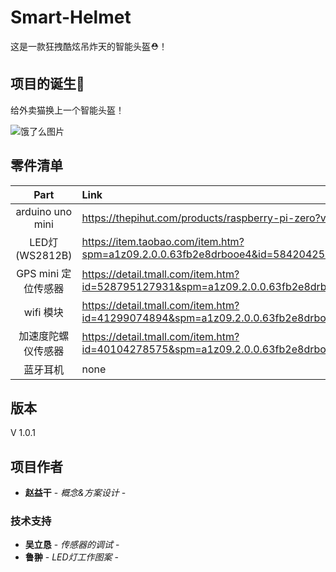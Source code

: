 # Smart-Helmet 

这是一款狂拽酷炫吊炸天的智能头盔⛑！  

## 项目的诞生👀  

给外卖猫换上一个智能头盔！          

![饿了么图片](https://timgsa.baidu.com/timg?image&quality=80&size=b10000_10000&sec=1554992607&di=b48d3b6d543e51a47e2abd451210453c&src=http://b-ssl.duitang.com/uploads/item/201804/20/20180420111710_eVhah.jpeg "饿了么图片")	



## 零件清单  



| Part | Link  | 
| :------------: |:---------------| 
| arduino uno mini   | https://thepihut.com/products/raspberry-pi-zero?variant=14062715972 |
| LED灯 (WS2812B)    | https://item.taobao.com/item.htm?spm=a1z09.2.0.0.63fb2e8drbooe4&id=584204257553&_u=bpc3msv087c        |  
| GPS mini 定位传感器 | https://detail.tmall.com/item.htm?id=528795127931&spm=a1z09.2.0.0.63fb2e8drbooe4&_u=bpc3msv55c5        |   
| wifi 模块          | https://detail.tmall.com/item.htm?id=41299074894&spm=a1z09.2.0.0.63fb2e8drbooe4&_u=bpc3msvbbac/ |
| 加速度陀螺仪传感器  | https://detail.tmall.com/item.htm?id=40104278575&spm=a1z09.2.0.0.63fb2e8drbooe4&_u=bpc3msvdf15        |  
| 蓝牙耳机           | none        |   




## 版本  

V 1.0.1

## 项目作者  

* **赵益干** - *概念&方案设计* -  

### 技术支持  

* **吴立恳** - *传感器的调试* -  
* **鲁翀** - *LED灯工作图案* -



